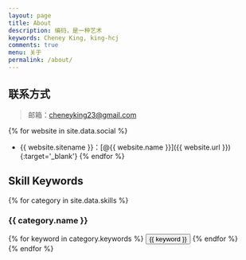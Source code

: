 ```yaml
---
layout: page
title: About
description: 编码，是一种艺术
keywords: Cheney King, king-hcj
comments: true
menu: 关于
permalink: /about/
---
```


## 联系方式

> 邮箱：cheneyking23@gmail.com

{% for website in site.data.social %}
* {{ website.sitename }}：[@{{ website.name }}]({{ website.url }}){:target='_blank'}
{% endfor %}

## Skill Keywords

{% for category in site.data.skills %}
### {{ category.name }}
<div class="btn-inline">
{% for keyword in category.keywords %}
<button class="btn btn-outline" type="button">{{ keyword }}</button>
{% endfor %}
</div>
{% endfor %}
